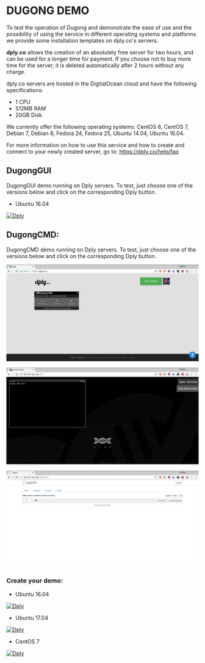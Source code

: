 # DUGONG DEMO

To test the operation of Dugong and demonstrate the ease of use and the possibility of using the service in different operating systems and platforms we provide some installation templates on dply.co's servers.

**dply.co** allows the creation of an absolutely free server for two hours, and can be used for a longer time for payment. If you choose not to buy more time for the server, it is deleted automatically after 2 hours without any charge.

dply.co servers are hosted in the DigitalOcean cloud and have the following specifications:

- 1 CPU
- 512MB RAM
- 20GB Disk

We currently offer the following operating systems: CentOS 6, CentOS 7, Debian 7, Debian 8, Fedora 24, Fedora 25, Ubuntu 14.04, Ubuntu 16.04.

For more information on how to use this service and how to create and connect to your newly created server, go to: https://dply.co/help/faq

## DugongGUI

DugongGUI demo running on Dply servers. To test, just choose one of the versions below and click on the corresponding Dply button.

- Ubuntu 16.04

[![Dply](https://dply.co/b.svg)](https://dply.co/b/mekdDIAk)

## DugongCMD:

DugongCMD demo running on Dply servers. To test, just choose one of the versions below and click on the corresponding Dply button.

![Dply](https://raw.githubusercontent.com/DugongBioinformatics/Dply/master/.misc/Screenshot%20from%202017-08-06%2017-41-55.png)

![Dply](https://raw.githubusercontent.com/DugongBioinformatics/Dply/master/.misc/Screenshot%20from%202017-08-06%2017-41-41.png)

![Dply](https://raw.githubusercontent.com/DugongBioinformatics/Dply/master/.misc/Screenshot%20from%202017-08-06%2018-02-39.png)

### Create your demo:

- Ubuntu 16.04

[![Dply](https://dply.co/b.svg)](https://dply.co/b/UUwUvOO8) 

- Ubuntu 17.04

[![Dply](https://dply.co/b.svg)](https://dply.co/b/v7OzjWr5) 

- CentOS 7

[![Dply](https://dply.co/b.svg)](https://dply.co/b/GyHGaXtx)
